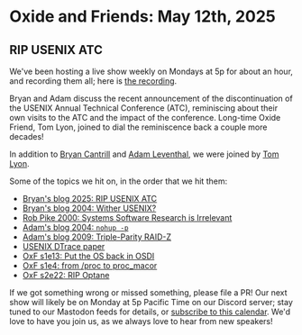 # Oxide and Friends: May 12th, 2025

## RIP USENIX ATC

We've been hosting a live show weekly on Mondays at 5p for about an hour,
and recording them all; here is
[the recording](https://youtu.be/kd6dIonsxUw).

Bryan and Adam discuss the recent announcement of the discontinuation of the USENIX Annual Technical Conference (ATC), reminiscing about their own visits to the ATC and the impact of the conference. Long-time Oxide Friend, Tom Lyon, joined to dial the reminiscence back a couple more decades!

In addition to
[Bryan Cantrill](https://bsky.app/profile/bcantrill.bsky.social) and
[Adam Leventhal](https://bsky.app/profile/ahl.bsky.social),
we were joined by
[Tom Lyon](https://mastodon.social/@aka_pugs).

Some of the topics we hit on, in the order that we hit them:

- [Bryan's blog 2025: RIP USENIX ATC](https://bcantrill.dtrace.org/2025/05/11/rip-usenix-atc/)
- [Bryan's blog 2004: Wither USENIX?](https://bcantrill.dtrace.org/2004/07/06/whither-usenix/)
- [Rob Pike 2000: Systems Software Research is Irrelevant](http://herpolhode.com/rob/utah2000.pdf)
- [Adam's blog 2004: `nohup -p`](https://ahl.dtrace.org/2004/07/09/inside-nohup-p/)
- [Adam's blog 2009: Triple-Parity RAID-Z](https://ahl.dtrace.org/2009/07/21/triple-parity-raid-z/)
- [USENIX DTrace paper](https://www.usenix.org/conference/2004-usenix-annual-technical-conference/dynamic-instrumentation-production-systems)
- [OxF s1e13: Put the OS back in OSDI](https://share.transistor.fm/s/42e834de)
- [OxF s1e4: from /proc to proc_macor](https://share.transistor.fm/s/16ca2dd5)
- [OxF s2e22: RIP Optane](https://share.transistor.fm/s/f2c3465b)

If we got something wrong or missed something, please file a PR!
Our next show will likely be on Monday at 5p Pacific Time on our Discord
server; stay tuned to our Mastodon feeds for details, or [subscribe to this
calendar](https://calendar.google.com/calendar/ical/c_318925f4185aa71c4524d0d6127f31058c9e21f29f017d48a0fca6f564969cd0%40group.calendar.google.com/public/basic.ics).
We'd love to have you join us, as we always love to hear from new speakers!

